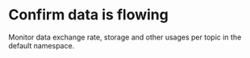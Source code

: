# Confirm data is flowing
Monitor data exchange rate, storage and other usages per topic in the default namespace.